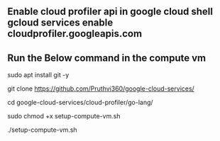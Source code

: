 ## Enable cloud profiler api in google cloud shell gcloud services enable cloudprofiler.googleapis.com
## Run the Below command in the compute vm

sudo apt install git -y


git clone https://github.com/Pruthvi360/google-cloud-services/

cd google-cloud-services/cloud-profiler/go-lang/

sudo chmod +x setup-compute-vm.sh

./setup-compute-vm.sh
